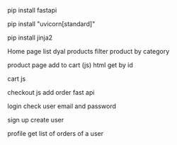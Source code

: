 pip install fastapi

pip install "uvicorn[standard]"

pip install jinja2

Home page
list dyal products
filter product by category

product page
add to cart (js)
html
get by id

cart
js

checkout
js
add order fast api

<!-- ida b9a lwa9t -->

login
check user email and password

sign up
create user

profile
get list of orders of a user
